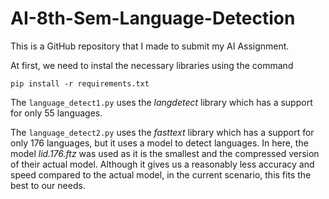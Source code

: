 # AI-8th-Sem-Language-Detection

This is a GitHub repository that I made to submit my AI Assignment. 

At first, we need to instal the necessary libraries using the command 
```
pip install -r requirements.txt
```

The `language_detect1.py` uses the _langdetect_ library which has a support for only 55 languages.

The `language_detect2.py` uses the _fasttext_ library which has a support for only 176 languages, but it uses a model to detect languages. In here, the model _lid.176.ftz_ was used as it is the smallest and the compressed version of their actual model. Although it gives us a reasonably less accuracy and speed compared to the actual model, in the current scenario, this fits the best to our needs.
